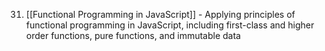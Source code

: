 
31. [[Functional Programming in JavaScript]] - Applying principles of functional programming in JavaScript, including first-class and higher order functions, pure functions, and immutable data
